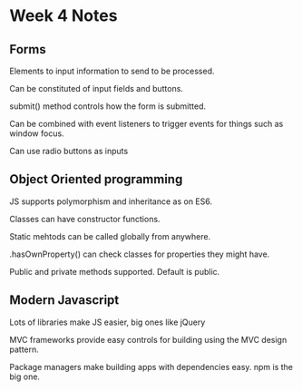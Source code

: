 # Week 4 Notes

## Forms

Elements to input information to send to be processed.

Can be constituted of input fields and buttons.

submit() method controls how the form is submitted.

Can be combined with event listeners to trigger events for things such as window focus.

Can use radio buttons as inputs

## Object Oriented programming

JS supports polymorphism and inheritance as on ES6.

Classes can have constructor functions.

Static mehtods can be called globally from anywhere.

.hasOwnProperty() can check classes for properties they might have.

Public and private methods supported. Default is public.

## Modern Javascript

Lots of libraries make JS easier, big ones like jQuery

MVC frameworks provide easy controls for building using the MVC design pattern.

Package managers make building apps with dependencies easy. npm is the big one.

